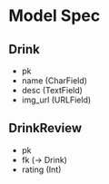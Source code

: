 # Model Spec 

## Drink
- pk
- name (CharField)
- desc (TextField)
- img_url (URLField)

## DrinkReview
- pk
- fk (-> Drink)
- rating (Int)
